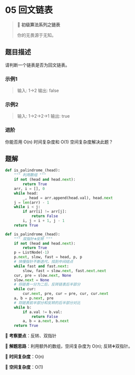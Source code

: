 # 05 回文链表

> 🌈 **初级算法系列之链表**
>
> 你的无畏源于无知。

## 题目描述

请判断一个链表是否为回文链表。

### 示例1

> 输入: 1->2
> 输出: false

### 示例2

> 输入: 1->2->2->1
> 输出: true

### 进阶

你能否用 O(n) 时间复杂度和 O(1) 空间复杂度解决此题？

## 题解

```python
def is_palindrome_(head):
    """ 利用数组 """
    if not (head and head.next):
        return True
    arr, i = [], 0
    while head:
        _, head = arr.append(head.val), head.next
    j = len(arr) - 1
    while i < j:
        if arr[i] != arr[j]:
            return False
        i, j = i + 1, j - 1
    return True
```

```python
def is_palindrome_(head):
    """ 双指针➕反转 """
    if not (head and head.next):
        return True
    p = ListNode(-1)
    p.next, slow, fast = head, p, p
    # 快慢指针不断迭代，找到中间结点
    while fast and fast.next:
        slow, fast = slow.next, fast.next.next
    cur, pre = slow.next, None
    slow.next = None
    # 将链表一分为二后，反转链表后半部分
    while cur:
        cur.next, pre, cur = pre, cur, cur.next
    a, b = p.next, pre
    # 将链表前半部分和反转的后半部分对比
    while b:
        if a.val != b.val:
            return False
        a, b = a.next, b.next
    return True
```

🍥 **考察要点**：反转、双指针

🍬 **解题思路**：利用额外的数组，空间复杂度为 O(n); 反转➕双指针。

🍉 **时间复杂度**：O(n)

🍭 **空间复杂度**：O(1)
